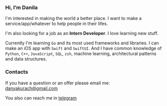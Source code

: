 ### Hi, I’m Danila

I'm interested in making the world a better place.
I want to make a service/app/whatever to help people in their lifes.

I'm also looking for a job as an **Intern Developer**. I love learning new stuff.

Currently I'm learning `Go` and its most used frameworks and libraries. I can make an iOS app with `Swift` and `SwiftUI`. And I have common knowledge of `Python`, `C++`, `JavaScript`, `SQL`, `zsh`, machine learning, architectural patterns and data structures.

### Contacts

If you have a question or an offer please email me: danyakurach@gmail.com

You also can reach me in [telegram](https://t.me/dupreehkuda)
